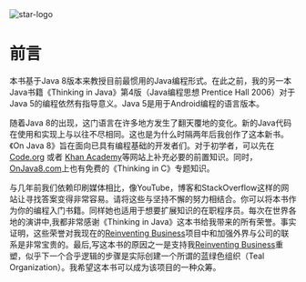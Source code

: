 <div align="left">
<img src="https://raw.githubusercontent.com/LingCoder/OnJava8/master/images/1544422037513.png" alt="star-logo" />
</div>

# 前言

本书基于Java 8版本来教授目前最惯用的Java编程形式。在此之前，我的另一本Java书籍《Thinking in Java》第4版（Java编程思想 Prentice Hall 2006）对于Java 5的编程依然有指导意义。Java 5是用于Android编程的语言版本。

随着Java 8的出现，这门语言在许多地方发生了翻天覆地的变化。新的Java代码在使用和实现上与以往不尽相同。这也是为什么时隔两年后我创作了这本新书。《On Java 8》旨在面向已具有编程基础的开发者们。对于初学者，可以先在 [Code.org](Code.org) 或者 [Khan Academy](https://www.khanacademy.org/computing/computer-programming)等网站上补充必要的前置知识。同时，[OnJava8.com](www.OnJava8.com)上也有免费的《Thinking in C》专题知识。

与几年前我们依赖印刷媒体相比，像YouTube，博客和StackOverflow这样的网站让寻找答案变得非常容易。请将这些与坚持不懈的努力相结合。你可以将本书作为你的编程入门书籍。同样她也适用于想要扩展知识的在职程序员。每次在世界各地的演讲中,我都非常感谢《Thinking in Java》这本书给我带来的所有荣誉。事实证明，这些荣誉对我现在的[Reinventing Business](http://www.reinventing-business.com)项目中和加强外界与公司的联系是非常宝贵的。最后,写这本书的原因之一是支持我[Reinventing Business](http://www.reinventing-business.com)重塑，似乎下一个合乎逻辑的步骤是实际创建一个所谓的蓝绿色组织（Teal Organization）。我希望这本书可以成为该项目的一种众筹。

